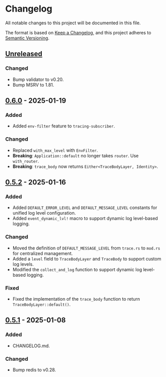 # Changelog

All notable changes to this project will be documented in this file.

The format is based on [Keep a Changelog](https://keepachangelog.com/en/1.1.0/),
and this project adheres to [Semantic Versioning](https://semver.org/spec/v2.0.0.html).

## [Unreleased]

### Changed

- Bump validator to v0.20.
- Bump MSRV to 1.81.

## [0.6.0] - 2025-01-19

### Added

- Added `env-filter` feature to `tracing-subscriber`.

### Changed

- Replaced `with_max_level` with `EnvFilter`.
- **Breaking**: `Application::default` no longer takes `router`. Use `with_router`.
- **Breaking**: `trace_body` now returns `Either<TraceBodyLayer, Identity>`.

## [0.5.2] - 2025-01-16

### Added

- Added `DEFAULT_ERROR_LEVEL` and `DEFAULT_MESSAGE_LEVEL` constants for unified log level configuration.
- Added `event_dynamic_lvl!` macro to support dynamic log level-based logging.

### Changed

- Moved the definition of `DEFAULT_MESSAGE_LEVEL` from `trace.rs` to `mod.rs` for centralized management.
- Added a `level` field to `TraceBodyLayer` and `TraceBody` to support custom log levels.
- Modified the `collect_and_log` function to support dynamic log level-based logging.

### Fixed

- Fixed the implementation of the `trace_body` function to return `TraceBodyLayer::default()`.

## [0.5.1] - 2025-01-08

### Added

- CHANGELOG.md.

### Changed

- Bump redis to v0.28.

[unreleased]: https://github.com/4lkaid/axum-kit/compare/v0.6.0...HEAD
[0.6.0]: https://github.com/4lkaid/axum-kit/compare/v0.5.2...v0.6.0
[0.5.2]: https://github.com/4lkaid/axum-kit/compare/v0.5.1...v0.5.2
[0.5.1]: https://github.com/4lkaid/axum-kit/compare/v0.5.0...v0.5.1
